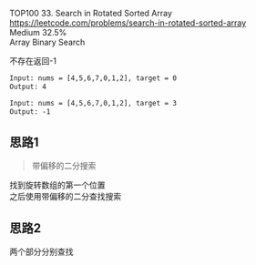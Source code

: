 TOP100
33. Search in Rotated Sorted Array  
https://leetcode.com/problems/search-in-rotated-sorted-array  
Medium 32.5%  
Array Binary Search  

不存在返回-1

```html
Input: nums = [4,5,6,7,0,1,2], target = 0
Output: 4

Input: nums = [4,5,6,7,0,1,2], target = 3
Output: -1
```
 
 ## 思路1
 > 带偏移的二分搜索
 
找到旋转数组的第一个位置  
之后使用带偏移的二分查找搜索
 
 
## 思路2
两个部分分别查找